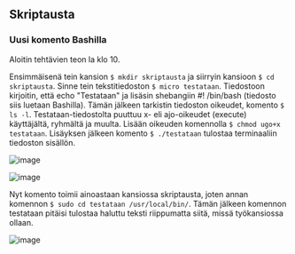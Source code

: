 ## Skriptausta

### Uusi komento Bashilla

Aloitin tehtävien teon la klo 10. 

Ensimmäisenä tein kansion `$ mkdir skriptausta` ja siirryin kansioon `$ cd skriptausta`. Sinne tein tekstitiedoston `$ micro testataan`. Tiedostoon kirjoitin, että echo "Testataan" ja lisäsin shebangiin #! /bin/bash (tiedosto siis luetaan Bashilla). Tämän jälkeen tarkistin tiedoston oikeudet, komento `$ ls -l`. Testataan-tiedostolta puuttuu x- eli ajo-oikeudet (execute) käyttäjältä, ryhmältä ja muulta. Lisään oikeuden komennolla `$ chmod ugo+x testataan`.  Lisäyksen jälkeen komento `$ ./testataan` tulostaa terminaaliin tiedoston sisällön. 

![image](https://user-images.githubusercontent.com/82024427/224475275-43187caa-99ba-4a42-8672-8bd2bc0c3a63.png)


![image](https://user-images.githubusercontent.com/82024427/224475215-28baa83e-a79d-4bfd-a142-3c1f643463c3.png)

Nyt komento toimii ainoastaan kansiossa skriptausta, joten annan komennon `$ sudo cd testataan /usr/local/bin/`. Tämän jälkeen komennon testataan pitäisi tulostaa haluttu teksti riippumatta siitä, missä työkansiossa ollaan. 

![image](https://user-images.githubusercontent.com/82024427/224475615-5538fdae-3eba-4785-896b-a3cbf972e401.png)


